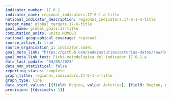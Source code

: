```yaml
---
indicator_number: 17.6.1
indicator_name: regional_indicators.17-6-1-a-title
national_indicator_description: regional_indicators.17-6-1-a-title
target_name: global_targets.17-6-title
goal_name: global_goals.17-title
computation_units: units.NUMBER
national_geographical_coverage: regional
source_active_1: true
source_organisation_1: indicator.sadei
goal_meta_link: "https://github.com/sadeiasturias/asturias-datos/raw/develop/descargas/metodologia/17.6.1.a.pdf"
goal_meta_link_text: Ficha metodológica del indicador 17.6.1.a
data_last_update: "04/05/2023"
data_non_statistical: false
reporting_status: complete
graph_title: regional_indicators.17-6-1-a-title
graph_type: line
data_start_values: [{field: Region, value: Asturias}, {field: Region, value: España}]
precision: [{decimals: 1}]
---
```

